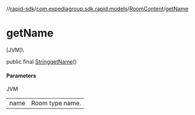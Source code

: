 //[rapid-sdk](../../../index.md)/[com.expediagroup.sdk.rapid.models](../index.md)/[RoomContent](index.md)/[getName](get-name.md)

# getName

[JVM]\

public final [String](https://docs.oracle.com/javase/8/docs/api/java/lang/String.html)[getName](get-name.md)()

#### Parameters

JVM

| | |
|---|---|
| name | Room type name. |
